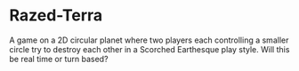 # Razed-Terra

A game on a 2D circular planet where two players each controlling a smaller circle try to destroy each other in a Scorched Earthesque play style.
Will this be real time or turn based?
